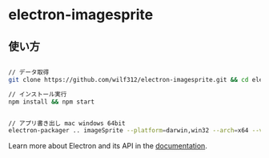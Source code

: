 # electron-imagesprite

## 使い方

```bash

// データ取得
git clone https://github.com/wilf312/electron-imagesprite.git && cd electron-imagesprite

// インストール実行
npm install && npm start


// アプリ書き出し mac windows 64bit
electron-packager .. imageSprite --platform=darwin,win32 --arch=x64 --version=1.2.5
```


Learn more about Electron and its API in the [documentation](http://electron.atom.io/docs/latest).

